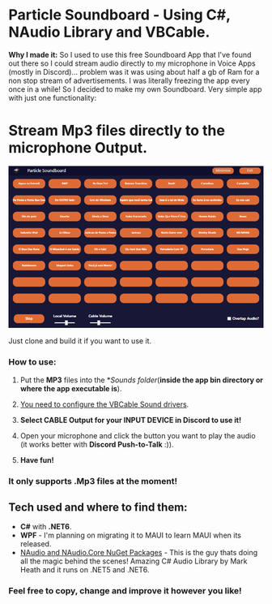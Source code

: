 # Particle Soundboard - Using C#, NAudio Library and VBCable.
 
**Why I made it:** 
So I used to use this free Soundboard App that I've found out there so I could stream audio directly to my microphone in Voice Apps (mostly in Discord)... problem was it was using about half a gb of Ram for a non stop stream of advertisements. I was literally freezing the app every once in a while! So I decided to make my own Soundboard. Very simple app with just one functionality: 
# **Stream Mp3 files directly to the microphone Output.**

![Alt Text](https://github.com/LeonardoFer/CSharpSoundBoard/blob/main/SoundboardDescriptionImage.png?raw=true)

Just clone and build it if you want to use it.

### How to use: 
1. Put the **MP3** files into the **Sounds folder*(**inside the app bin directory or where the app executable is**).

2. [You need to configure the VBCable Sound drivers](https://youtu.be/wUFbKww5-Vg?t=42).

3. **Select CABLE Output for your INPUT DEVICE in Discord to use it!**
4. Open your microphone and click the button you want to play the audio (it works better with **Discord Push-to-Talk** :)).
5. **Have fun!**

### **It only supports .Mp3 files at the moment!**

## Tech used and where to find them:
 - **C#** with **.NET6**.
 - **WPF** - I'm planning on migrating it to MAUI to learn MAUI when its released.
 - [NAudio and NAudio.Core NuGet Packages](https://www.nuget.org/packages/NAudio/) - This is the guy thats doing all the magic behind the scenes! Amazing C# Audio Library by Mark Heath and it runs on .NET5 and .NET6.

### Feel free to copy, change and improve it however you like!
